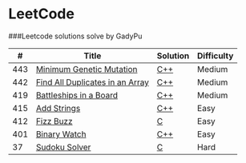 LeetCode
========

###Leetcode solutions solve by GadyPu 

| # | Title | Solution | Difficulty |
|---| ----- | -------- | ---------- |
|443|[Minimum Genetic Mutation](https://leetcode.com/problems/minimum-genetic-mutation/) | [C++](./cpp/minimumGeneticMutation/dbfs.cpp)|Medium|
|442|[Find All Duplicates in an Array](https://leetcode.com/problems/find-all-duplicates-in-an-array/) | [C++](./cpp/findAllDuplicatesInAnArray/findAllDuplicatesInAnArray.cpp)|Medium|
|419|[Battleships in a Board ](https://leetcode.com/problems/battleships-in-a-board/) | [C++](./cpp/battleshipsInABoard/battleshipsInABoard.cpp)|Medium|
|415|[Add Strings](https://leetcode.com/problems/add-strings/) | [C++](./cpp/addStrings/addStrings.cpp)|Easy|
|412|[ Fizz Buzz  ](https://leetcode.com/problems/fizz-buzz/) | [C](./c/fizzBuzz/fizzBuzz.c)|Easy|
|401|[Binary Watch](https://leetcode.com/problems/binary-watch/) | [C++](./cpp/binaryWatch/binaryWatch.cpp)|Easy|
|37|[Sudoku Solver](https://leetcode.com/problems/sudoku-solver/) | [C](./c/sudokuSolver/SudokuSolver.c)|Hard|
